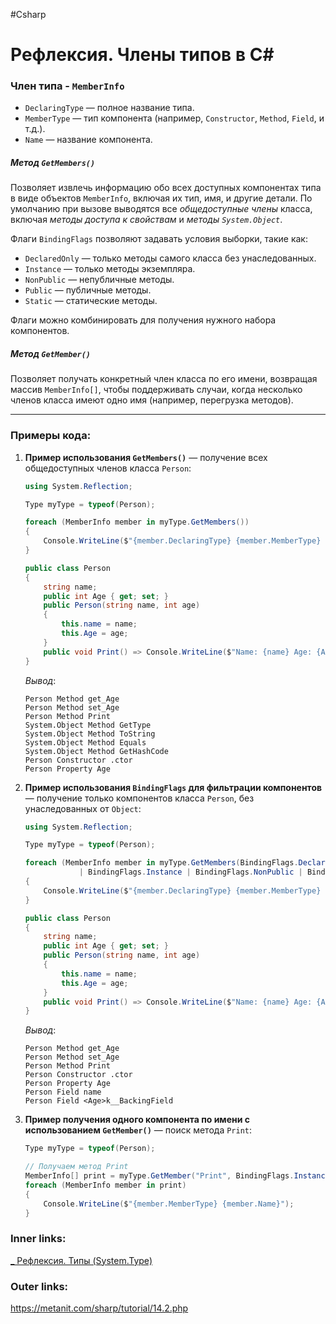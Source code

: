 #Csharp 

# Рефлексия. Члены типов в C#

### Член типа - `MemberInfo`
   - `DeclaringType` — полное название типа.
   - `MemberType` — тип компонента (например, `Constructor`, `Method`, `Field`, и т.д.).
   - `Name` — название компонента.

##### Метод `GetMembers()`
Позволяет извлечь информацию обо всех доступных компонентах типа в виде объектов `MemberInfo`, включая их тип, имя, и другие детали.
По умолчанию при вызове выводятся все *общедоступные члены* класса, включая *методы доступа к свойствам* и *методы `System.Object`*.

Флаги `BindingFlags` позволяют задавать условия выборки, такие как:
   - `DeclaredOnly` — только методы самого класса без унаследованных.
   - `Instance` — только методы экземпляра.
   - `NonPublic` — непубличные методы.
   - `Public` — публичные методы.
   - `Static` — статические методы.
  
Флаги можно комбинировать для получения нужного набора компонентов.

##### Метод `GetMember()`
Позволяет получать конкретный член класса по его имени, возвращая массив `MemberInfo[]`, чтобы поддерживать случаи, когда несколько членов класса имеют одно имя (например, перегрузка методов).

---

### Примеры кода:

1. **Пример использования `GetMembers()`** — получение всех общедоступных членов класса `Person`:
    ```csharp
    using System.Reflection;

    Type myType = typeof(Person);

    foreach (MemberInfo member in myType.GetMembers())
    {
        Console.WriteLine($"{member.DeclaringType} {member.MemberType} {member.Name}");
    }

    public class Person
    {
        string name;
        public int Age { get; set; }
        public Person(string name, int age)
        {
            this.name = name;
            this.Age = age;
        }
        public void Print() => Console.WriteLine($"Name: {name} Age: {Age}");
    }
    ```
   *Вывод*:
   ```
   Person Method get_Age
   Person Method set_Age
   Person Method Print
   System.Object Method GetType
   System.Object Method ToString
   System.Object Method Equals
   System.Object Method GetHashCode
   Person Constructor .ctor
   Person Property Age
   ```

2. **Пример использования `BindingFlags` для фильтрации компонентов** — получение только компонентов класса `Person`, без унаследованных от `Object`:
    ```csharp
    using System.Reflection;

    Type myType = typeof(Person);

    foreach (MemberInfo member in myType.GetMembers(BindingFlags.DeclaredOnly
                | BindingFlags.Instance | BindingFlags.NonPublic | BindingFlags.Public))
    {
        Console.WriteLine($"{member.DeclaringType} {member.MemberType} {member.Name}");
    }

    public class Person
    {
        string name;
        public int Age { get; set; }
        public Person(string name, int age)
        {
            this.name = name;
            this.Age = age;
        }
        public void Print() => Console.WriteLine($"Name: {name} Age: {Age}");
    }
    ```
   *Вывод*:
   ```
   Person Method get_Age
   Person Method set_Age
   Person Method Print
   Person Constructor .ctor
   Person Property Age
   Person Field name
   Person Field <Age>k__BackingField
   ```

3. **Пример получения одного компонента по имени с использованием `GetMember()`** — поиск метода `Print`:
    ```csharp
    Type myType = typeof(Person);

    // Получаем метод Print
    MemberInfo[] print = myType.GetMember("Print", BindingFlags.Instance | BindingFlags.Public);
    foreach (MemberInfo member in print)
    {
        Console.WriteLine($"{member.MemberType} {member.Name}");
    }
    ```

### Inner links:
[_ Рефлексия. Типы (System.Type)](1.%20Languages/C-sharp/Рефлексия/_%20Рефлексия.%20Типы%20(System.Type).md)

### Outer links:
https://metanit.com/sharp/tutorial/14.2.php